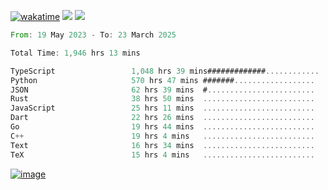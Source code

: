 [![wakatime](https://wakatime.com/badge/user/00eead22-fb14-4dd0-ab8a-3625cafbd50d.svg)](https://wakatime.com/@00eead22-fb14-4dd0-ab8a-3625cafbd50d)
![](https://komarev.com/ghpvc/?username=flatypus)
![](https://pixel.flatypus.me/flatypus?type=tracker)
<!--START_SECTION:waka-->

```rust
From: 19 May 2023 - To: 23 March 2025

Total Time: 1,946 hrs 13 mins

TypeScript                 1,048 hrs 39 mins#############............   53.58 %
Python                     570 hrs 47 mins #######..................   29.16 %
JSON                       62 hrs 39 mins  #........................   03.20 %
Rust                       38 hrs 50 mins  .........................   01.98 %
JavaScript                 25 hrs 11 mins  .........................   01.29 %
Dart                       22 hrs 26 mins  .........................   01.15 %
Go                         19 hrs 44 mins  .........................   01.01 %
C++                        19 hrs 4 mins   .........................   00.97 %
Text                       16 hrs 34 mins  .........................   00.85 %
TeX                        15 hrs 4 mins   .........................   00.77 %
```

<!--END_SECTION:waka-->
[<img alt="image" src="https://github.com/flatypus/flatypus/assets/68029599/0a302dc1-501c-43a0-ae8d-37ec4817f3bd">](https://flatypus.me)

